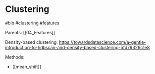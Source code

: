 # Clustering

#bib #clustering #features

Parents: [[04_Features]]

Density-based clustering:
https://towardsdatascience.com/a-gentle-introduction-to-hdbscan-and-density-based-clustering-5fd79329c1e8

Methods:
* [[mean_shift]]